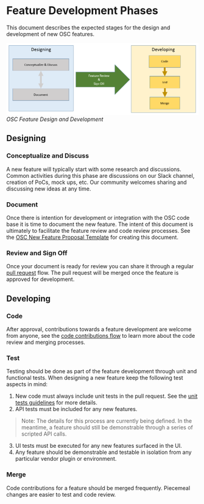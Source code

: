 # Feature Development Phases

This document describes the expected stages for the design and development of new OSC features. 


![](./images/feature-flow.png)
*OSC Feature Design and Development*

## Designing

### Conceptualize and Discuss
A new feature will typically start with some research and discussions. Common activities during this phase are discussions on our Slack channel, creation of PoCs, mock ups, etc. Our community welcomes sharing and discussing new ideas at any time. 

### Document 
Once there is intention for development or integration with the OSC code base it is time to document the new feature. The intent of this document is ultimately to facilitate the feature review and code review processes. See the [OSC New Feature Proposal Template](new-feature-template.md) for creating this document. 

### Review and Sign Off
Once your document is ready for review you can share it through a regular [pull request](../development/pull_requests.md) flow. The pull request will be merged once the feature is approved for development.

## Developing 

### Code
After approval, contributions towards a feature development are welcome from anyone, see the [code contributions flow](../development/dev_flow.md) to learn more about the code review and merging processes.  

### Test
Testing should be done as part of the feature development through unit and functional tests. When designing a new feature keep the following test aspects in mind:  

1.  New code must always include unit tests in the pull request. See the [unit tests guidelines](../development/unit_test_guidelines.md) for more details.  
2.  API tests must be included for any new features.
> Note: The details for this process are currently being defined. In the meantime, a feature should still be demonstrable through a series of scripted API calls.

3.  UI tests must be executed for any new features surfaced in the UI.  
4.  Any feature should be demonstrable and testable in isolation from any particular vendor plugin or environment.  
     
### Merge
Code contributions for a feature should be merged frequently. Piecemeal changes are easier to test and code review. 


